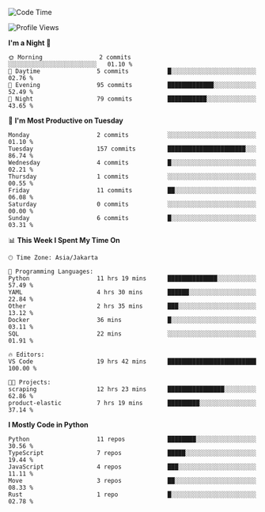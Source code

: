 <!--START_SECTION:waka-->
![Code Time](http://img.shields.io/badge/Code%20Time-1%2C741%20hrs%2038%20mins-blue)

![Profile Views](http://img.shields.io/badge/Profile%20Views-0-blue)

**I'm a Night 🦉** 

```text
🌞 Morning                2 commits           ░░░░░░░░░░░░░░░░░░░░░░░░░   01.10 % 
🌆 Daytime                5 commits           █░░░░░░░░░░░░░░░░░░░░░░░░   02.76 % 
🌃 Evening                95 commits          █████████████░░░░░░░░░░░░   52.49 % 
🌙 Night                  79 commits          ███████████░░░░░░░░░░░░░░   43.65 % 
```
📅 **I'm Most Productive on Tuesday** 

```text
Monday                   2 commits           ░░░░░░░░░░░░░░░░░░░░░░░░░   01.10 % 
Tuesday                  157 commits         ██████████████████████░░░   86.74 % 
Wednesday                4 commits           █░░░░░░░░░░░░░░░░░░░░░░░░   02.21 % 
Thursday                 1 commits           ░░░░░░░░░░░░░░░░░░░░░░░░░   00.55 % 
Friday                   11 commits          ██░░░░░░░░░░░░░░░░░░░░░░░   06.08 % 
Saturday                 0 commits           ░░░░░░░░░░░░░░░░░░░░░░░░░   00.00 % 
Sunday                   6 commits           █░░░░░░░░░░░░░░░░░░░░░░░░   03.31 % 
```


📊 **This Week I Spent My Time On** 

```text
🕑︎ Time Zone: Asia/Jakarta

💬 Programming Languages: 
Python                   11 hrs 19 mins      ██████████████░░░░░░░░░░░   57.49 % 
YAML                     4 hrs 30 mins       ██████░░░░░░░░░░░░░░░░░░░   22.84 % 
Other                    2 hrs 35 mins       ███░░░░░░░░░░░░░░░░░░░░░░   13.12 % 
Docker                   36 mins             █░░░░░░░░░░░░░░░░░░░░░░░░   03.11 % 
SQL                      22 mins             ░░░░░░░░░░░░░░░░░░░░░░░░░   01.91 % 

🔥 Editors: 
VS Code                  19 hrs 42 mins      █████████████████████████   100.00 % 

🐱‍💻 Projects: 
scraping                 12 hrs 23 mins      ████████████████░░░░░░░░░   62.86 % 
product-elastic          7 hrs 19 mins       █████████░░░░░░░░░░░░░░░░   37.14 % 
```

**I Mostly Code in Python** 

```text
Python                   11 repos            ████████░░░░░░░░░░░░░░░░░   30.56 % 
TypeScript               7 repos             █████░░░░░░░░░░░░░░░░░░░░   19.44 % 
JavaScript               4 repos             ███░░░░░░░░░░░░░░░░░░░░░░   11.11 % 
Move                     3 repos             ██░░░░░░░░░░░░░░░░░░░░░░░   08.33 % 
Rust                     1 repo              █░░░░░░░░░░░░░░░░░░░░░░░░   02.78 % 
```




<!--END_SECTION:waka-->
